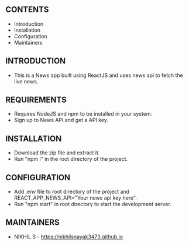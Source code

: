 ## CONTENTS

- Introduction
- Installation
- Configuration
- Maintainers

## INTRODUCTION

- This is a News app built using ReactJS and uses news api to fetch the live news.

## REQUIREMENTS

- Requires NodeJS and npm to be installed in your system.
- Sign up to News API and get a API key.

## INSTALLATION

- Download the zip file and extract it.
- Run "npm i" in the root directory of the project.

## CONFIGURATION

- Add .env file to root directory of the project and REACT_APP_NEWS_API="Your news api key here".
- Run "npm start" in root directory to start the development server.

## MAINTAINERS

- NIKHIL S - https://nikhilsnayak3473.github.io
